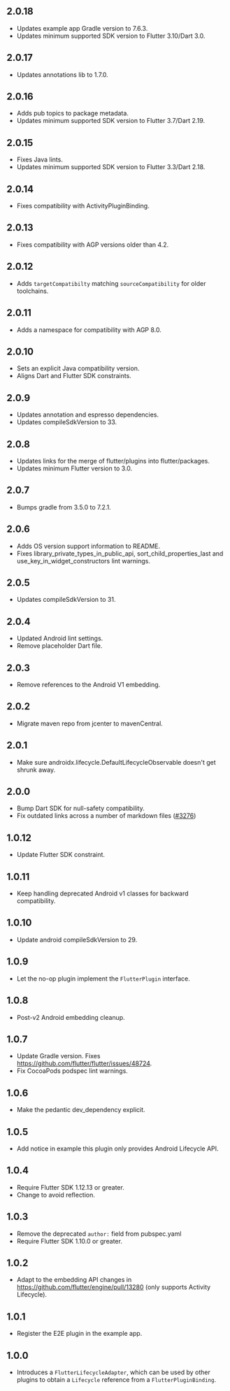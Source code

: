 ## 2.0.18

* Updates example app Gradle version to 7.6.3.
* Updates minimum supported SDK version to Flutter 3.10/Dart 3.0.

## 2.0.17

* Updates annotations lib to 1.7.0.

## 2.0.16

* Adds pub topics to package metadata.
* Updates minimum supported SDK version to Flutter 3.7/Dart 2.19.

## 2.0.15

* Fixes Java lints.
* Updates minimum supported SDK version to Flutter 3.3/Dart 2.18.

## 2.0.14

* Fixes compatibility with ActivityPluginBinding.

## 2.0.13

* Fixes compatibility with AGP versions older than 4.2.

## 2.0.12

* Adds `targetCompatibilty` matching `sourceCompatibility` for older toolchains.

## 2.0.11

* Adds a namespace for compatibility with AGP 8.0.

## 2.0.10

* Sets an explicit Java compatibility version.
* Aligns Dart and Flutter SDK constraints.

## 2.0.9

* Updates annotation and espresso dependencies.
* Updates compileSdkVersion to 33.

## 2.0.8

* Updates links for the merge of flutter/plugins into flutter/packages.
* Updates minimum Flutter version to 3.0.

## 2.0.7

* Bumps gradle from 3.5.0 to 7.2.1.

## 2.0.6

* Adds OS version support information to README.
* Fixes library_private_types_in_public_api, sort_child_properties_last and use_key_in_widget_constructors
  lint warnings.

## 2.0.5

* Updates compileSdkVersion to 31.

## 2.0.4

* Updated Android lint settings.
* Remove placeholder Dart file.

## 2.0.3

* Remove references to the Android V1 embedding.

## 2.0.2

* Migrate maven repo from jcenter to mavenCentral.

## 2.0.1

* Make sure androidx.lifecycle.DefaultLifecycleObservable doesn't get shrunk away.

## 2.0.0

* Bump Dart SDK for null-safety compatibility.
* Fix outdated links across a number of markdown files ([#3276](https://github.com/flutter/plugins/pull/3276))

## 1.0.12

* Update Flutter SDK constraint.

## 1.0.11

* Keep handling deprecated Android v1 classes for backward compatibility.

## 1.0.10

* Update android compileSdkVersion to 29.

## 1.0.9

* Let the no-op plugin implement the `FlutterPlugin` interface.

## 1.0.8

* Post-v2 Android embedding cleanup.

## 1.0.7

* Update Gradle version. Fixes https://github.com/flutter/flutter/issues/48724.
* Fix CocoaPods podspec lint warnings.

## 1.0.6

* Make the pedantic dev_dependency explicit.

## 1.0.5

* Add notice in example this plugin only provides Android Lifecycle API.

## 1.0.4

* Require Flutter SDK 1.12.13 or greater.
* Change to avoid reflection.

## 1.0.3

* Remove the deprecated `author:` field from pubspec.yaml
* Require Flutter SDK 1.10.0 or greater.

## 1.0.2

* Adapt to the embedding API changes in https://github.com/flutter/engine/pull/13280 (only supports Activity Lifecycle).

## 1.0.1
* Register the E2E plugin in the example app.

## 1.0.0

* Introduces a `FlutterLifecycleAdapter`, which can be used by other plugins to obtain a `Lifecycle`
  reference from a `FlutterPluginBinding`.

